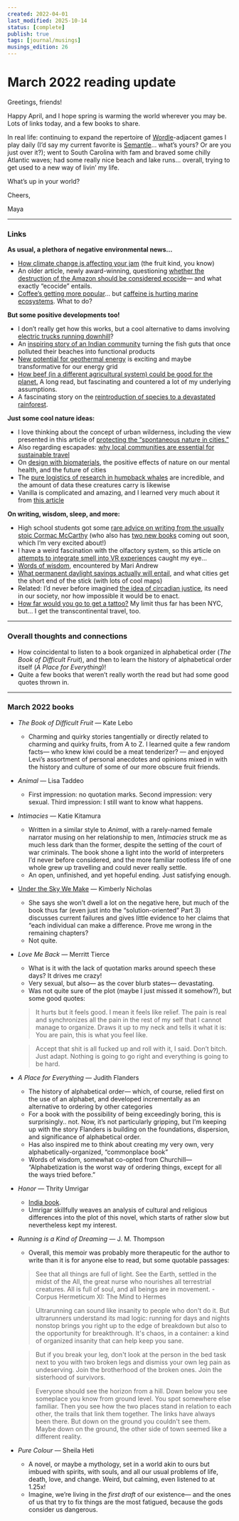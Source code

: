 ```yaml
---
created: 2022-04-01
last_modified: 2025-10-14
status: [complete]
publish: true
tags: [journal/musings]
musings_edition: 26
---
```


# March 2022 reading update

Greetings, friends!

Happy April, and I hope spring is warming the world wherever you may be. Lots of links today, and a few books to share.

In real life: continuing to expand the repertoire of [Wordle](https://www.nytimes.com/games/wordle/index.html)-adjacent games I play daily (I’d say my current favorite is [Semantle](https://semantle.novalis.org/)... what’s yours? Or are you just over it?); went to South Carolina with  fam and braved some chilly Atlantic waves; had some really nice beach and lake runs... overall, trying to get used to a new way of livin’ my life.

What’s up in your world?

Cheers,

Maya

---

### Links

**As usual, a plethora of negative environmental news...**
- [How climate change is affecting your jam](https://staycurrant.com/explore/save-the-jam?utm_source=Currant+Newsletter&utm_campaign=8495b8728a-email_03_17_21&utm_medium=email&utm_term=0_a502ba6109-8495b8728a-234450262) (the fruit kind, you know)
- An older article, newly award-winning, questioning [whether the destruction of the Amazon should be considered ecocide](https://insideclimatenews.org/news/19122021/amazon-rainforest-brazil-jair-bolsonaro-climate-change/)— and what exactly “ecocide” entails.
- [Coffee’s getting more popular](https://sprudge.com/coffee-very-popular-says-national-coffee-association-184968.html)… but [caffeine is hurting marine ecosystems](https://hakaimagazine.com/news/how-your-caffeine-addiction-is-hurting-marine-life/?omhide=true&utm_source=Hakai+Magazine+Weekly&utm_campaign=863eaf7a51-EMAIL_CAMPAIGN_2017_09_06_COPY_03&utm_medium=email&utm_term=0_0fc1967411-863eaf7a51-121668550). What to do?

**But some positive developments too!**
- I don’t really get how this works, but a cool alternative to dams involving [electric trucks running downhill](https://www.anthropocenemagazine.org/2022/03/electric-trucks-could-be-an-unusual-but-more-ecofriendly-alternative-to-dams/?utm_source=rss&utm_medium=rss&utm_campaign=electric-trucks-could-be-an-unusual-but-more-ecofriendly-alternative-to-dams)?
- An [inspiring story of an Indian community](https://hakaimagazine.com/article-short/from-fish-waste-to-community-wealth/?omhide=true&utm_source=Hakai+Magazine+Weekly&utm_campaign=863eaf7a51-EMAIL_CAMPAIGN_2017_09_06_COPY_03&utm_medium=email&utm_term=0_0fc1967411-863eaf7a51-121668550) turning the fish guts that once polluted their beaches into functional products
- [New potential for geothermal energy](https://grist.org/energy/how-a-breakthrough-in-geothermal-could-change-our-energy-grid/?utm_medium=email&utm_source=newsletter&utm_campaign=weekly) is exciting and maybe transformative for our energy grid
- [How beef (in a different agricultural system) could be good for the planet.](https://artofeating.com/the-accusation-against-beef/?mc_cid=d367b8caf0&mc_eid=2916a434ea) A long read, but fascinating and countered a lot of my underlying assumptions.
- A fascinating story on the [reintroduction of species to a devastated rainforest](https://news.mongabay.com/2022/03/in-rio-de-janeiro-a-forest-slowly-returns-to-life-one-species-at-a-time/?mc_cid=4f85e63772&mc_eid=9772ca8b02).

**Just some cool nature ideas:**
- I love thinking about the concept of urban wilderness, including the view presented in this article of [protecting the “spontaneous nature in cities.”](https://www.bloomberg.com/news/articles/2022-03-10/what-spontaneous-urban-nature-reveals-about-cities)
- Also regarding escapades: [why local communities are essential for sustainable travel](https://fivemedia.com/articles/why-communities-are-the-heart-of-sustainable-travel/?utm_source=sendinblue&utm_medium=email&utm_campaign=the_power_of_many_25_march)
- On [design with biomaterials](https://neo.life/2022/03/building-from-the-root/?utm_source=NEO.LIFE&utm_campaign=d261a7ff56-EMAIL_CAMPAIGN_2022_03_22_06_18&utm_medium=email&utm_term=0_253ae8788d-d261a7ff56-88762182), the positive effects of nature on our mental health, and the future of cities
- The [pure logistics of research in humpback whales](https://nautil.us/the-portentous-comeback-of-humpback-whales-15745/) are incredible, and the amount of data these creatures carry is likewise
- Vanilla is complicated and amazing, and I learned very much about it from [this article](https://www.atlasobscura.com/articles/madagascar-vanilla?utm_campaign=later-linkinbio-gastroobscura&utm_content=later-25508738&utm_medium=social&utm_source=linkin.bio)

**On writing, wisdom, sleep, and more:**
- High school students got some [rare advice on writing from the usually stoic Cormac McCarthy](https://lithub.com/rare-thoughts-on-writing-from-cormac-mccarthy-in-this-unlikely-interview/) (who also has [two new books](https://lithub.com/cormac-mccarthy-is-publishing-two-new-novels-this-fall/) coming out soon, which I’m very excited about!)
- I have a weird fascination with the olfactory system, so this article on [attempts to integrate smell into VR experiences](https://www.slowdown.tv/smell/scent-in-virtual-reality) caught my eye…
- [Words of wisdom](https://mariandrew.bulletin.com/lessons-for-a-lobster/), encountered by Mari Andrew
- [What permanent daylight savings actually will entail](https://www.bloomberg.com/news/articles/2022-03-19/maps-show-where-daylight-saving-leaves-cities-dark?cmpid=BBD032322_MAPLAB&utm_medium=email&utm_source=newsletter&utm_term=220323&utm_campaign=maplab), and what cities get the short end of the stick (with lots of cool maps)
- Related: I’d never before imagined [the idea of circadian justice](https://aeon.co/essays/being-underslept-and-out-of-sync-is-a-political-injustice?utm_source=pocket&utm_medium=email&utm_campaign=pockethits&cta=1&src=ph), its need in our society, nor how impossible it would be to enact.
- [How far would you go to get a tattoo?](https://www.washingtonpost.com/travel/2022/03/21/tattoo-travel-ink-paris-brooklyn/) My limit thus far has been NYC, but… I get the transcontinental travel, too.

---

### Overall thoughts and connections
- How coincidental to listen to a book organized in alphabetical order (*The Book of Difficult Fruit*), and then to learn the history of alphabetical order itself (*A Place for Everything*)!
- Quite a few books that weren’t really worth the read but had some good quotes thrown in.

---

### March 2022 books

- *The Book of Difficult Fruit* — Kate Lebo
    - Charming and quirky stories tangentially or directly related to charming and quirky fruits, from A to Z. I learned quite a few random facts— who knew kiwi could be a meat tenderizer? — and enjoyed Levi’s assortment of personal anecdotes and opinions mixed in with the history and culture of some of our more obscure fruit friends.
- *Animal* — Lisa Taddeo
    - First impression: no quotation marks. Second impression: very sexual. Third impression: I still want to know what happens.
- *Intimacies* — Katie Kitamura
    - Written in a similar style to *Animal*, with a rarely-named female narrator musing on her relationship to men, *Intimacies* struck me as much less dark than the former, despite the  setting of the court of war criminals. The book shone a light into the world of interpreters I’d never before considered, and the more familiar rootless life of one whole grew up travelling and could never really settle.
    - An open, unfinished, and yet hopeful ending. Just satisfying enough.
- [Under the Sky We Make](nicholas-under-the-sky-we-make.md) — Kimberly Nicholas
    - She says she won’t dwell a lot on the negative here, but much of the book thus far (even just into the “solution-oriented” Part 3) discusses current failures and gives little evidence to her claims that “each individual can make a difference. Prove me wrong in the remaining chapters?
    - Not quite.
- *Love Me Back* — Merritt Tierce
    - What is it with the lack of quotation marks around speech these days? It drives me crazy!
    - Very sexual, but also— as the cover blurb states— devastating.
    - Was not quite sure of the plot (maybe I just missed it somehow?), but some good quotes:
    
    > It hurts but it feels good. I mean it feels like relief. The pain is real and synchronizes all the pain in the rest of my self that I cannot manage to organize. Draws it up to my neck and tells it what it is: You are pain, this is what you feel like.
    
    > Accept that shit is all fucked up and roll with it, I said. Don’t bitch. Just adapt. Nothing is going to go right and everything is going to be hard.

- *A Place for Everything* — Judith Flanders
    - The history of alphabetical order— which, of course, relied first on the use of an alphabet, and developed incrementally as an alternative to ordering by other categories
    - For a book with the possibility of being exceedingly boring, this is surprisingly.. not. Now, it’s not particularly gripping, but I’m keeping up with the story Flanders is building on the foundations, dispersion, and significance of alphabetical order.
    - Has also inspired me to think about creating my very own, very alphabetically-organized, “commonplace book”
    - Words of wisdom, somewhat co-opted from Churchill— “Alphabetization is the worst way of ordering things, except for all the ways tried before.”
- *Honor* — Thrity Umrigar
    - [India book](india.md).
    - Umrigar skillfully weaves an analysis of cultural and religious differences into the plot of this novel, which starts of rather slow but nevertheless kept my interest.
- *Running is a Kind of Dreaming* — J. M. Thompson
    - Overall, this memoir was probably more therapeutic for the author to write than it is for anyone else to read, but some quotable passages:
    
    > See that all things are full of light. See the Earth, settled in the midst of the All, the great nurse who nourishes all terrestrial creatures. All is full of soul, and all beings are in movement. -Corpus Hermeticum XI: The Mind to Hermes
    
    > Ultrarunning can sound like insanity to people who don't do it. But ultrarunners understand its mad logic: running for days and nights nonstop brings you right up to the edge of breakdown but also to the opportunity for breakthrough. It's chaos, in a container: a kind of organized insanity that can help keep you sane.

    > But if you break your leg, don't look at the person in the bed task next to you with two broken legs and dismiss your own leg pain as undeserving. Join the brotherhood of the broken ones. Join the sisterhood of survivors.
    
    > Everyone should see the horizon from a hill. Down below you see someplace you know from ground level. You spot somewhere else familiar. Then you see how the two places stand in relation to each other, the trails that link them together. The links have always been there. But down on the ground you couldn't see them. Maybe down on the ground, the other side of town seemed like a different reality.

- *Pure Colour* — Sheila Heti
    - A novel, or maybe a mythology, set in a world akin to ours but imbued with spirits, with souls, and all our usual problems of life, death, love, and change. Weird, but calming, even listened to at 1.25x!
    - Imagine, we’re living in the *first draft* of our existence— and the ones of us that try to fix things are the most fatigued, because the gods consider us dangerous.
